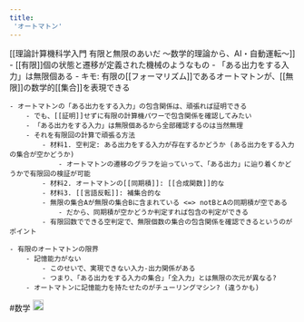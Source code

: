 ```yaml
---
title:
 'オートマトン'
---
```


[[理論計算機科学入門 有限と無限のあいだ 〜数学的理論から、AI・自動運転〜]]
    - [[有限]]個の状態と遷移が定義された機械のようなもの
        - 「ある出力をする入力」は無限個ある
    - キモ: 有限の[[フォーマリズム]]であるオートマトンが、[[無限]]の数学的[[集合]]を表現できる

    - オートマトンの「ある出力をする入力」の包含関係は、頑張れば証明できる
        - でも、[[証明]]せずに有限の計算機パワーで包含関係を確認してみたい
        - 「ある出力をする入力」は無限個あるから全部確認するのは当然無理
        - それを有限回の計算で頑張る方法
            - 材料1. 空判定: ある出力をする入力が存在するかどうか (ある出力をする入力の集合が空かどうか)
                - オートマトンの遷移のグラフを辿っていって、「ある出力」に辿り着くかどうかで有限回の検証が可能
            - 材料2. オートマトンの[[同期積]]: [[合成関数]]的な
            - 材料3. [[言語反転]]: 補集合的な
            - 無限の集合Aが無限の集合Bに含まれている <=> notBとAの同期積が空である
                - だから、同期積が空かどうか判定すれば包含の判定ができる
            - 有限回数でできる空判定で、無限個数の集合の包含関係を確認できるというのがポイント

    - 有限のオートマトンの限界
        - 記憶能力がない
            - このせいで、実現できない入力-出力関係がある
            - つまり、「ある出力をする入力の集合」「全入力」とは無限の次元が異なる?
        - オートマトンに記憶能力を持たせたのがチューリングマシン? (違うかも)
#数学
<img src='https://scrapbox.io/api/pages/blu3mo-public/情報科学の達人/icon' alt='情報科学の達人.icon' height="19.5"/>
